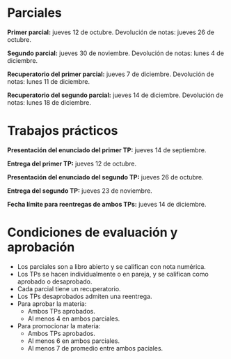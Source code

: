 
Parciales
=========

**Primer parcial:** jueves 12 de octubre. Devolución de notas: jueves 26 de octubre.

**Segundo parcial:** jueves 30 de noviembre. Devolución de notas: lunes 4 de diciembre.

**Recuperatorio del primer parcial:** jueves 7 de diciembre. Devolución de notas: lunes 11 de diciembre.

**Recuperatorio del segundo parcial:** jueves 14 de diciembre. Devolución de notas: lunes 18 de diciembre.

Trabajos prácticos
==================

**Presentación del enunciado del primer TP:** jueves 14 de septiembre.

**Entrega del primer TP:** jueves 12 de octubre.

**Presentación del enunciado del segundo TP:** jueves 26 de octubre.

**Entrega del segundo TP:** jueves 23 de noviembre.

**Fecha límite para reentregas de ambos TPs:** jueves 14 de diciembre.

Condiciones de evaluación y aprobación
======================================

* Los parciales son a libro abierto y se califican con nota numérica.
* Los TPs se hacen individualmente o en pareja, y se califican como aprobado o desaprobado.
* Cada parcial tiene un recuperatorio.
* Los TPs desaprobados admiten una reentrega.
* Para aprobar la materia:
    * Ambos TPs aprobados.
    * Al menos 4 en ambos parciales.
* Para promocionar la materia:
    * Ambos TPs aprobados.
    * Al menos 6 en ambos parciales.
    * Al menos 7 de promedio entre ambos paciales.

